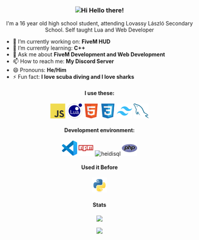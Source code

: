 <h3 align ="center"> <img src='https://qpluspicture.oss-cn-beijing.aliyuncs.com/6LjjQA/Hi.gif' alt='Hi' width="22"/> Hello there! </h3>

<p align="center">I'm a 16 year old high school student, attending Lovassy László Secondary School. Self taught Lua and Web Developer</p>

- 🔭 I’m currently working on: <b>FiveM HUD</b>
- 🌱 I’m currently learning: <b>C++</b>
- 💬 Ask me about <b>FiveM Development and Web Development</b>
- 📫 How to reach me: <b>My Discord Server</b>
- 😄 Pronouns: <b>He/Him</b>
- ⚡ Fun fact: <b>I love scuba diving and I love sharks</b>


<h4 align="center">I use these: </h4>
<p align="center">
<img src="https://raw.githubusercontent.com/devicons/devicon/master/icons/javascript/javascript-original.svg" alt="javascript" width="40" height="40"/>
<img src="https://raw.githubusercontent.com/devicons/devicon/master/icons/lua/lua-original.svg" alt="lua" width="40" height="40"/>
<img src="https://raw.githubusercontent.com/devicons/devicon/master/icons/html5/html5-original.svg" alt="html5" width="40" height="40"/>
<img src="https://raw.githubusercontent.com/devicons/devicon/master/icons/css3/css3-original.svg" alt="css3" width="40" height="40"/>
<img src="https://raw.githubusercontent.com/devicons/devicon/master/icons/tailwindcss/tailwindcss-plain.svg" alt="mysql" width="40" height="40"/>
<img src="https://raw.githubusercontent.com/devicons/devicon/master/icons/mysql/mysql-original.svg" alt="mysql" width="40" height="40"/>
</p>
<h4 align="center">Development environment:</h4>
<p align="center">
<img src="https://raw.githubusercontent.com/devicons/devicon/master/icons/vscode/vscode-original.svg" alt="vscode" width="40" height="40"/>
<img src="https://raw.githubusercontent.com/devicons/devicon/master/icons/npm/npm-original-wordmark.svg" alt="npm" width="40" height="40"/>
<img src="https://upload.wikimedia.org/wikipedia/commons/3/32/HeidiSQL_logo_image.png" alt="heidisql" width="40" height="40"/>
<img src="https://raw.githubusercontent.com/devicons/devicon/master/icons/php/php-original.svg" alt="php" width="40" height="40"/>
</p>
<h4 align="center">Used it Before</h4>
<p align="center">
<img src="https://raw.githubusercontent.com/devicons/devicon/master/icons/python/python-original.svg" alt="python" width="40" height="40"/>
</p>
<h4 align="center">Stats</h4>
<p align="center">
<img align="center" src="https://github-readme-stats.vercel.app/api/top-langs/?username=cs0ng0r&hide=html,css&layout=compact&theme=dark" />
</p>
<p align="center">
<img align="center" src="https://github-readme-stats.vercel.app/api?username=cs0ng0r&layout=compact&theme=dark" />
</p>
